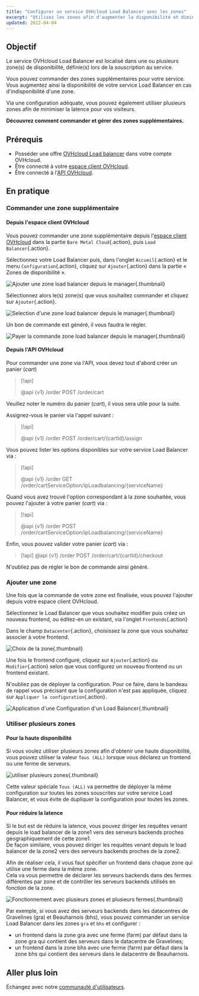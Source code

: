 ```yaml
---
title: "Configurer un service OVHcloud Load Balancer avec les zones"
excerpt: "Utilisez les zones afin d'augmenter la disponibilité et diminuer la latence"
updated: 2022-04-04
---
```


## Objectif

Le service OVHcloud Load Balancer est localisé dans une ou plusieurs zone(s) de disponibilité, définie(s) lors de la souscription au service.

Vous pouvez commander des zones supplémentaires pour votre service.
Vous augmentez ainsi la disponibilité de votre service Load Balancer en cas d'indisponibilité d'une zone.

Via une configuration adéquate, vous pouvez également utiliser plusieurs zones afin de minimiser la latence pour vos visiteurs.

**Découvrez comment commander et gérer des zones supplémentaires.**

## Prérequis

- Posséder une offre [OVHcloud Load balancer](https://www.ovh.com/fr/solutions/load-balancer/) dans votre compte OVHcloud.
- Être connecté à votre [espace client OVHcloud](https://www.ovh.com/auth/?action=gotomanager&from=https://www.ovh.com/fr/&ovhSubsidiary=fr).
- Être connecté à l'[API OVHcloud](https://api.ovh.com/).

## En pratique

### Commander une zone supplémentaire

#### Depuis l'espace client OVHcloud

Vous pouvez commander une zone supplémentaire depuis l'[espace client OVHcloud](https://www.ovh.com/auth/?action=gotomanager&from=https://www.ovh.com/fr/&ovhSubsidiary=fr) dans la partie `Bare Metal Cloud`{.action}, puis `Load Balancer`{.action}.

Sélectionnez votre Load Balancer puis, dans l'onglet `Accueil`{.action} et le menu `Configuration`{.action}, cliquez sur `Ajouter`{.action} dans la partie « Zones de disponibilité ».

![Ajouter une zone load balancer depuis le manager](images/add_Zone_IPLB.png){.thumbnail}

Sélectionnez alors le(s) zone(s) que vous souhaitez commander et cliquez sur `Ajouter`{.action}.
 
![Selection d'une zone load balancer depuis le manager](images/Select_Zone_IPLB.png){.thumbnail}

Un bon de commande est généré, il vous faudra le régler.

![Payer la commande zone load balancer depuis le manager](images/Paybill_Zone_IPLB.png){.thumbnail}

#### Depuis l'API OVHcloud

Pour commander une zone via l'API, vous devez tout d'abord créer un panier (*cart*)

> [!api]
>
> @api {v1} /order POST /order/cart
>

Veuillez noter le numéro du panier (*cart*), il vous sera utile pour la suite.

Assignez-vous le panier via l'appel suivant :

> [!api]
>
> @api {v1} /order POST /order/cart/{cartId}/assign
>

Vous pouvez lister les options disponibles sur votre service Load Balancer via :

> [!api]
>
> @api {v1} /order GET /order/cartServiceOption/ipLoadbalancing/{serviceName}
>

Quand vous avez trouvé l'option correspondant à la zone souhaitée, vous pouvez l'ajouter à votre panier (*cart*) via :

> [!api]
>
> @api {v1} /order POST /order/cartServiceOption/ipLoadbalancing/{serviceName}
>

Enfin, vous pouvez valider votre panier (*cart*) via :

> [!api]
> @api {v1} /order POST /order/cart/{cartId}/checkout
>

N'oubliez pas de régler le bon de commande ainsi généré.

### Ajouter une zone

Une fois que la commande de votre zone est finalisée, vous pouvez l'ajouter depuis votre espace client OVHcloud.

Sélectionnez le Load Balancer que vous souhaitez modifier puis créez un nouveau frontend, ou éditez-en un existant, via l'onglet `Frontends`{.action}

Dans le champ `Datacenter`{.action}, choisissez la zone que vous souhaitez associer à votre frontend.

![Choix de la zone](images/Select-Datacenter.png){.thumbnail}

Une fois le frontend configuré, cliquez sur `Ajouter`{.action} ou `Modifier`{.action} selon que vous configurez un nouveau frontend ou un frontend existant.

N'oubliez pas de déployer la configuration. Pour ce faire, dans le bandeau de rappel vous précisant que la configuration n'est pas appliquée, cliquez sur `Appliquer la configuration`{.action}.

![Application d'une Configuration d'un Load Balancer](images/apply-configuration.PNG){.thumbnail}

### Utiliser plusieurs zones

#### Pour la haute disponibilité

Si vous voulez utiliser plusieurs zones afin d'obtenir une haute disponibilité, vous pouvez utiliser la valeur `Tous (ALL)` lorsque vous déclarez un frontend ou une ferme de serveurs.

![utiliser plusieurs zones](images/Edit-frontend-All-iplb.png){.thumbnail}

Cette valeur spéciale `Tous (ALL)` va permettre de déployer la même configuration sur toutes les zones souscrites sur votre service Load Balancer, et vous évite de dupliquer la configuration pour toutes les zones.

#### Pour réduire la latence

Si le but est de réduire la latence, vous pouvez diriger les requêtes venant depuis le load balancer de la zone1 vers des serveurs backends proches géographiquement de cette zone1.<br>
De façon similaire, vous pouvez diriger les requêtes venant depuis le load balancer de la zone2 vers des serveurs backends proches de la zone2.

Afin de réaliser cela, il vous faut spécifier un frontend dans chaque zone qui utilise une ferme dans la même zone.<br>
Cela va vous permettre de déclarer les serveurs backends dans des fermes différentes par zone et de contrôler les serveurs backends utilisés en fonction de la zone.

![Fonctionnement avec plusieurs zones et plusieurs fermes](images/multi_zones_multi_backends.png){.thumbnail}

Par exemple, si vous avez des serveurs backends dans les datacentres de Gravelines (gra) et Beauharnois (bhs),
vous pouvez commander un service Load Balancer dans les zones `gra` et `bhs` et configurer :

- un frontend dans la zone gra avec une ferme (farm) par défaut dans la zone gra qui contient des serveurs dans le datacentre de Gravelines;
- un frontend dans la zone bhs avec une ferme (farm) par défaut dans la zone bhs qui contient des serveurs dans le datacentre de Beauharnois.

## Aller plus loin

Échangez avec notre [communauté d'utilisateurs](/links/community).
